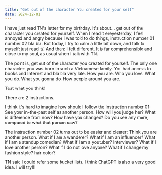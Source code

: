 ```yaml
---
title: "Get out of the character You created for your self"
date: 2024-12-01
---
```


I have just read TN's letter for my birthday. It's about... get out of the character you created for yourself.
When I read it ereyesterday, I feel annoyed and angry because I was told to do things, instruction number 01 number 02 bla bla.
But today, I try to calm a little bit down, and talk to myself: just read it/. And then: I felt different.
It is far comprehensible and close to my soul, as usual when I talk with TN. 

The point is, get out of the character you created for yourself. The only one character: you was born in such a Vietnamese family. 
You had access to books and Internet and bla bla very late. 
How you are. Who you love. What you do. What you gonna do. How people around you are. 

Test what you think!

There are 2 instructions.

I think it's hard to imagine how should I follow the instruction number 01: See your in-the-past self as another person. How will you judge her?
What is difference from now? How have you changed? Do you see any more, compared to what that person saw?

The instruction number 02 turns out to be easier and clearer: Think you are another person.
What if I am a wanderer? What if I am an influencer? What if I am a standup comedian?
What if I am a youtuber? Interviewer?
What if I love another person? What if I do not love anyone?
What if I change my fashion style? hair color? 

TN said I could refer some bucket lists. I think ChatGPT is also a very good idea. I will try!!! 

